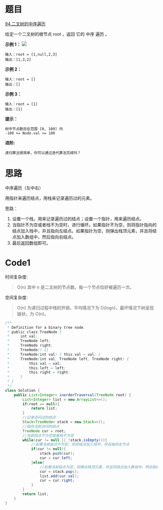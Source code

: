 # 题目
[94.二叉树的中序遍历](https://leetcode.cn/problems/binary-tree-inorder-traversal/)

给定一个二叉树的根节点 root ，返回 它的 中序 遍历 。



**示例 1：**
![](https://assets.leetcode.com/uploads/2020/09/15/inorder_1.jpg)
``` 
输入：root = [1,null,2,3]
输出：[1,3,2]
```

**示例 2：**
``` 
输入：root = []
输出：[]
```

**示例 3：**
``` 
输入：root = [1]
输出：[1]
```

**提示：**
``` 
树中节点数目在范围 [0, 100] 内
-100 <= Node.val <= 100
```

**进阶:** 
``` 
递归算法很简单，你可以通过迭代算法完成吗？
```

# 思路
中序遍历（左中右）

用指针来遍历结点，用栈来记录遍历过的元素。

思路：
1. 设置一个栈，用来记录遍历过的结点；设置一个指针，用来遍历结点。
2. 当指针不为空或者栈不为空时，进行循环。如果指针不为空，则将指针指向的结点加入栈中，并且指向左结点。如果指针为空，则弹出栈顶元素，并且将结点加入数组中，然后指向右结点。
3. 最后返回数组即可。

# Code1

时间复杂度:
>O(n)  其中 n 是二叉树的节点数。每一个节点恰好被遍历一次。

空间复杂度:
> O(n)  为递归过程中栈的开销，平均情况下为 O(logn)，最坏情况下树呈现链状，为 O(n)。

```java
/**
 * Definition for a binary tree node.
 * public class TreeNode {
 *     int val;
 *     TreeNode left;
 *     TreeNode right;
 *     TreeNode() {}
 *     TreeNode(int val) { this.val = val; }
 *     TreeNode(int val, TreeNode left, TreeNode right) {
 *         this.val = val;
 *         this.left = left;
 *         this.right = right;
 *     }
 * }
 */
class Solution {
    public List<Integer> inorderTraversal(TreeNode root) {
        List<Integer> list = new ArrayList<>();
        if(root == null){
            return list;
        }
        //记录访问过的结点
        Stack<TreeNode> stack = new Stack<>();
        //指向当前访问的结点
        TreeNode cur = root;
        //当前结点不为空或者栈不为空
        while(cur != null || !stack.isEmpty()){
            //如果当前结点不为空，则将结点加入栈中，并且指向左节点
            if(cur != null){
                stack.push(cur);
                cur = cur.left;
            }else{
                //如果当前结点为空，则弹出栈顶元素，并且将结点加入数组中，然后指向右节点
                cur = stack.pop();
                list.add(cur.val);
                cur = cur.right;
            }
        }
        return list;
    }
}
```